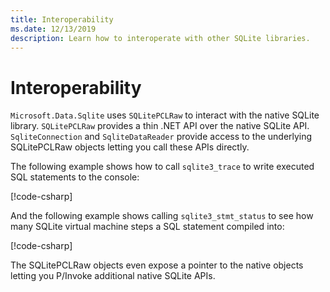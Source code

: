 ```yaml
---
title: Interoperability
ms.date: 12/13/2019
description: Learn how to interoperate with other SQLite libraries.
---
```

# Interoperability

`Microsoft.Data.Sqlite` uses `SQLitePCLRaw` to interact with the native SQLite library. `SQLitePCLRaw` provides a thin .NET API over the native SQLite API. `SqliteConnection` and `SqliteDataReader` provide access to the underlying SQLitePCLRaw objects letting you call these APIs directly.

The following example shows how to call `sqlite3_trace` to write executed SQL statements to the console:

[!code-csharp[](../../../../samples/snippets/standard/data/sqlite/InteropSample/Program.cs?name=snippet_Trace)]

And the following example shows calling `sqlite3_stmt_status` to see how many SQLite virtual machine steps a SQL statement compiled into:

[!code-csharp[](../../../../samples/snippets/standard/data/sqlite/InteropSample/Program.cs?name=snippet_StatementStatus)]

The SQLitePCLRaw objects even expose a pointer to the native objects letting you P/Invoke additional native SQLite APIs.
